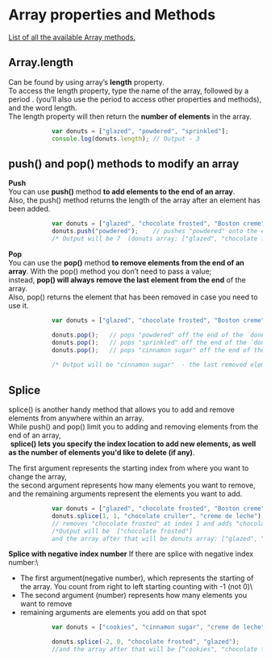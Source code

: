 # Array properties and Methods
[List of all the available Array methods.](https://developer.mozilla.org/en-US/docs/Web/JavaScript/Reference/Global_Objects/Array)

## Array.length
Can be found by using array’s **length** property.\
To access the length property, type the name of the array, followed by a period . (you’ll also use the period to access other properties and methods), and the word length. \
The length property will then return the **number of elements** in the array.

```js
			var donuts = ["glazed", "powdered", "sprinkled"];
			console.log(donuts.length);	// Output - 3  		
```
## push() and pop() methods to modify an array
**Push**\
You can use **push()** method **to add elements to the end of an array**.\
Also, the push() method returns the length of the array after an element has been added.

```js
			var donuts = ["glazed", "chocolate frosted", "Boston creme", "glazed cruller", "cinnamon sugar", "sprinkled"];
			donuts.push("powdered");	// pushes "powdered" onto the end of the `donuts` array
			/* Output will be 7  (donuts array: ["glazed", "chocolate frosted", "Boston creme", "glazed cruller", "cinnamon 			sugar", "sprinkled", "powdered”])*/
```
**Pop**\
You can use the **pop()** method **to remove elements from the end of an array**.
With the pop() method you don’t need to pass a value; instead, **pop() will always remove the last element from the end** of the array.\
Also, pop() returns the element that has been removed in case you need to use it.

```js
			var donuts = ["glazed", "chocolate frosted", "Boston creme", "glazed cruller", "cinnamon sugar", "sprinkled", 				"powdered"];

			donuts.pop();	// pops "powdered" off the end of the `donuts` array
			donuts.pop();	// pops "sprinkled" off the end of the `donuts` array
			donuts.pop();	// pops "cinnamon sugar" off the end of the `donuts` array
			
			/* Output will be "cinnamon sugar"  - the last removed element 	and the array after that will be (donuts 				array: ["glazed", "chocolate frosted", "Boston creme", "glazed cruller”])*/
```
## Splice

splice() is another handy method that allows you to add and remove elements from anywhere within an array.\
While push() and pop() limit you to adding and removing elements from the end of an array,\
 **splice() lets you specify the index location to add new elements, as well as the number of elements you'd like to delete (if any)**.

The first argument represents the starting index from where you want to change the array,\
the second argument represents how many elements you want to remove,\
 and the remaining arguments represent the elements you want to add.
```js
			var donuts = ["glazed", "chocolate frosted", "Boston creme", "glazed cruller"];
			donuts.splice(1, 1, "chocolate cruller", "creme de leche"); 
			// removes "chocolate frosted" at index 1 and adds "chocolate cruller" and "creme de leche" starting at index 1
			/*Output will be  ["chocolate frosted"]
			and the array after that will be donuts array: ["glazed", "chocolate cruller", "creme de leche", "Boston creme", 			"glazed cruller"]*/
```
**Splice with negative index number**
If there are splice with negative index number:\
- The first argument(negative number), which represents the starting of the array. You count  from right to left starting counting with -1 (not 0)\
- The second argument (number) represents how many elements you want to remove
- remaining arguments are elements you add on that spot

```js
			var donuts = ["cookies", "cinnamon sugar", "creme de leche"];

			donuts.splice(-2, 0, "chocolate frosted", "glazed");
			//and the array after that will be [“cookies", "chocolate frosted", "glazed”, ”cinnamon sugar", "creme de leche”];




